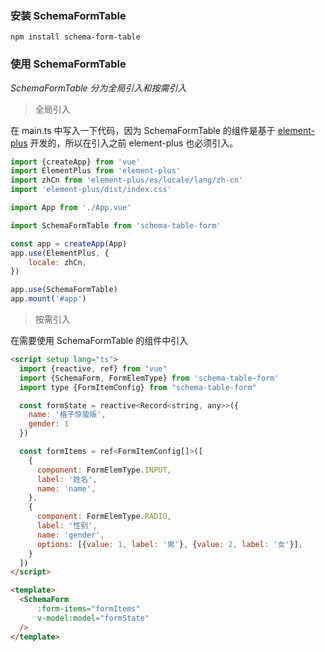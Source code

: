 ### 安装 SchemaFormTable

```vue
npm install schema-form-table
```

### 使用 SchemaFormTable

*SchemaFormTable 分为全局引入和按需引入*
> 全局引入

在 main.ts 中写入一下代码，因为 SchemaFormTable 的组件是基于 [element-plus](https://element-plus.org/zh-CN/) 开发的，所以在引入之前
element-plus 也必须引入。

```javascript
import {createApp} from 'vue'
import ElementPlus from 'element-plus'
import zhCn from 'element-plus/es/locale/lang/zh-cn'
import 'element-plus/dist/index.css'

import App from './App.vue'

import SchemaFormTable from 'schema-table-form'

const app = createApp(App)
app.use(ElementPlus, {
    locale: zhCn,
})

app.use(SchemaFormTable)
app.mount('#app')

```

> 按需引入

在需要使用 SchemaFormTable 的组件中引入

```html
<script setup lang="ts">
  import {reactive, ref} from "vue"
  import {SchemaForm, FormElemType} from 'schema-table-form'
  import type {FormItemConfig} from "schema-table-form"

  const formState = reactive<Record<string, any>>({
    name: '格子惊蛰版',
    gender: 1
  })

  const formItems = ref<FormItemConfig[]>([
    {
      component: FormElemType.INPUT,
      label: '姓名',
      name: 'name',
    },
    {
      component: FormElemType.RADIO,
      label: '性别',
      name: 'gender',
      options: [{value: 1, label: '男'}, {value: 2, label: '女'}],
    }
  ])
</script>

<template>
  <SchemaForm
      :form-items="formItems"
      v-model:model="formState"
  />
</template>
```